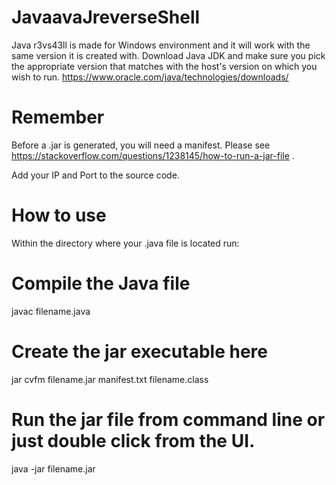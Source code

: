 # JavaavaJreverseShell
Java r3vs43ll is made for Windows environment and it will work with the same version it is created with. Download Java JDK and make sure you pick the appropriate version that matches with the host's version on which you wish to run.
https://www.oracle.com/java/technologies/downloads/

# Remember

Before a .jar is generated, you will need a manifest. Please see https://stackoverflow.com/questions/1238145/how-to-run-a-jar-file .

Add your IP and Port to the source code.

# How to use

Within the directory where your .java file is located run:

# Compile the Java file

javac filename.java

# Create the jar executable here

jar cvfm filename.jar manifest.txt filename.class

# Run the jar file from command line or just double click from the UI.

java -jar filename.jar
